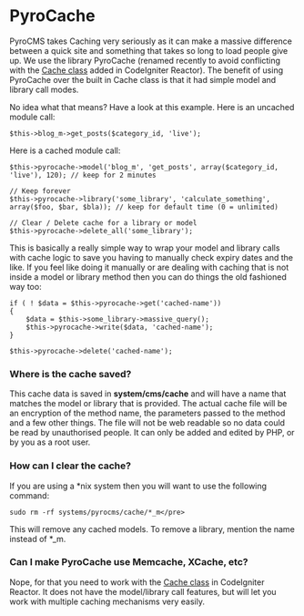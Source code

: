 # PyroCache

PyroCMS takes Caching very seriously as it can make a massive difference between a quick site and something that takes so long to load people give up. We use the library PyroCache (renamed recently to avoid conflicting with the <a href="http://ellislab.com/codeigniter/user-guide/libraries/caching.html" target="_blank">Cache class</a> added in CodeIgniter Reactor). The benefit of using PyroCache over the built in Cache class is that it had simple model and library call modes.

No idea what that means? Have a look at this example. Here is an uncached module call:

	$this->blog_m->get_posts($category_id, 'live');

Here is a cached module call:

	$this->pyrocache->model('blog_m', 'get_posts', array($category_id, 'live'), 120); // keep for 2 minutes 

	// Keep forever
	$this->pyrocache->library('some_library', 'calculate_something', array($foo, $bar, $bla)); // keep for default time (0 = unlimited)

	// Clear / Delete cache for a library or model
	$this->pyrocache->delete_all('some_library');

This is basically a really simple way to wrap your model and library calls with cache logic to save you having to manually check expiry dates and the like. If you feel like doing it manually or are dealing with caching that is not inside a model or library method then you can do things the old fashioned way too:

    if ( ! $data = $this->pyrocache->get('cached-name'))
    { 
        $data = $this->some_library->massive_query();
        $this->pyrocache->write($data, 'cached-name');
    }

    $this->pyrocache->delete('cached-name');

### Where is the cache saved?

This cache data is saved in **system/cms/cache** and will have a name that matches the model or library that is provided. The actual cache file will be an encryption of the method name, the parameters passed to the method and a few other things. The file will not be web readable so no data could be read by unauthorised people. It can only be added and edited by PHP, or by you as a root user.</p>

### How can I clear the cache?

If you are using a *nix system then you will want to use the following command:</p>
	
	sudo rm -rf systems/pyrocms/cache/*_m</pre>

This will remove any cached models. To remove a library, mention the name instead of *_m.</p>

### Can I make PyroCache use Memcache, XCache, etc?

Nope, for that you need to work with the <a href="http://codeigniter.com/user_guide/libraries/caching.html" target="_blank">Cache class</a> in CodeIgniter Reactor. It does not have the model/library call features, but will let you work with multiple caching mechanisms very easily.